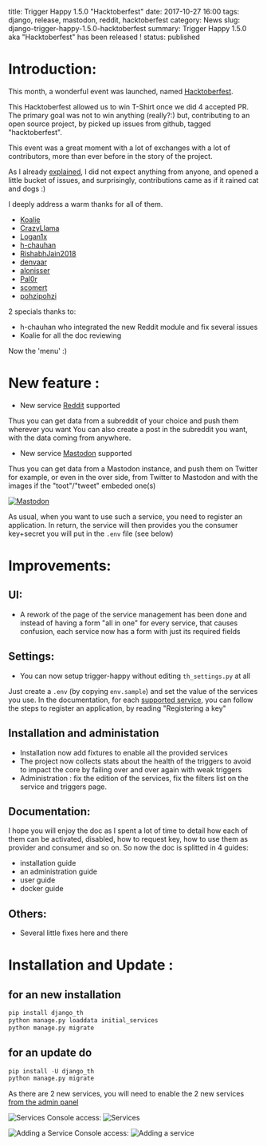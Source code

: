title: Trigger Happy 1.5.0 "Hacktoberfest"
date: 2017-10-27 16:00
tags: django, release, mastodon, reddit, hacktoberfest
category: News
slug: django-trigger-happy-1.5.0-hacktoberfest
summary: Trigger Happy 1.5.0 aka "Hacktoberfest" has been released !
status: published

Introduction:
=============

This month, a wonderful event was launched, named [Hacktoberfest](http://hacktoberfest.digitalocean.com/).

This Hacktoberfest allowed us to win T-Shirt once we did 4 accepted PR. The primary goal was not to win anything (really?:) but, contributing to an open source project, by picked up issues from github, tagged "hacktoberfest".

This event was a great moment with a lot of exchanges with a lot of contributors, more than ever before in the story of the project.  

As I already [explained](https://blog.trigger-happy.eu/hacktoberfest-2017.html), I did not expect anything from anyone, and opened a little bucket of issues, and surprisingly, contributions came as if it rained cat and dogs :)


I deeply address a warm thanks for all of them.

* [Koalie](https://github.com/koalie)
* [CrazyLlama](https://github.com/CrazyLlama)
* [Logan1x](https://github.com/Logan1x)
* [h-chauhan](https://github.com/h-chauhan)
* [RishabhJain2018](https://github.com/RishabhJain2018)
* [denvaar](https://github.com/denvaar)
* [alonisser](https://github.com/alonisser)
* [Pal0r](https://github.com/Pal0r)
* [scomert](https://github.com/scomert)
* [pohzipohzi](https://github.com/pohzipohzi)


2 specials thanks to:

* h-chauhan who integrated the new Reddit module and fix several issues
* Koalie for all the doc reviewing  

Now the 'menu' :)

New feature :
=============

* New service [Reddit](https://reddit.com) supported

Thus you can get data from a subreddit of your choice and push them wherever you want
You can also create a post in the subreddit you want, with the data coming from anywhere.

* New service [Mastodon](https://joinmastodon.org/) supported

Thus you can get data from a Mastodon instance, and push them on Twitter for example, or even in the over side, from Twitter to Mastodon
and with the images if the "toot"/"tweet" embeded one(s)


[![Mastodon](https://blog.trigger-happy.eu/static/mastodon.png)](https://joinmastodon.org/)



As usual, when you want to use such a service, you need to register an application.
In return, the service will then provides you the consumer key+secret you will put in the `.env` file (see below)

Improvements:
=============

UI:
---

* A rework of the page of the service management has been done and instead of having a form "all in one" for every service, that causes confusion, each service now has a form with just its required fields

Settings:
---------

* You can now setup trigger-happy without editing `th_settings.py` at all

Just create a `.env` (by copying `env.sample`) and set the value of the services you use.
In the documentation, for each [supported service](http://trigger-happy.readthedocs.io/en/latest/services.html), you can follow the steps to register an application, by reading "Registering a key" 

Installation and administation
------------------------------

* Installation now add fixtures to enable all the provided services
* The project now collects stats about the health of the triggers to avoid to impact the core by failing over and over again with weak triggers
* Administration : fix the edition of the services, fix the filters list on the service and triggers page.

Documentation:
-------------

I hope you will enjoy the doc as I spent a lot of time to detail how each of them can be activated, disabled, how to request key, how to use them as provider and consumer and so on. So now the doc is splitted in 4 guides:

* installation guide
* an administration guide
* user guide
* docker guide

Others:
-------
* Several little fixes here and there


Installation and Update :
=========================

for an new installation
-----------------------

```python
pip install django_th 
python manage.py loaddata initial_services
python manage.py migrate
```

for an update do 
----------------

```python
pip install -U django_th
python manage.py migrate
```

As there are 2 new services, you will need to enable the 2 new services [from the admin panel](http://127.0.0.1:8000/admin/django_th/servicesactivated/)


![Services](https://raw.githubusercontent.com/foxmask/django-th/master/docs/installation_guide/admin_service_list.png)
Console access: ![Services](http://127.0.0.1:8000/admin/django_th/servicesactivated/)


![Adding a Service](https://raw.githubusercontent.com/foxmask/django-th/master/docs/installation_guide/admin_service_details.png)
Console access: ![Adding a service](http://127.0.0.1:8000/admin/django_th/servicesactivated/add/)


